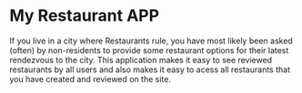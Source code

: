 # My Restaurant APP

If you live in a city where Restaurants rule, you have most likely been asked (often) by non-residents to provide some restaurant options for their latest rendezvous to the city.
This application makes it easy to see reviewed restaurants by all users and also makes it easy to acess all restaurants that you have created and reviewed on the site.
